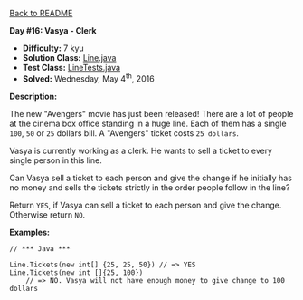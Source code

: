 <a href=https://github.com/michaelwm/KataDay>Back to README<a>

<b>Day #16: Vasya - Clerk</b>

* <b>Difficulty:</b> 7 kyu
* <b>Solution Class:</b> [Line.java](Line.java)
* <b>Test Class:</b> [LineTests.java](LineTests.java)
* <b>Solved:</b> Wednesday, May 4<sup>th</sup>, 2016

<b>Description:</b>

The new "Avengers" movie has just been released! There are a lot of people at the cinema box office standing in a huge line. Each of them has a single <code>100</code>, <code>50</code> or <code>25</code> dollars bill. A "Avengers" ticket costs <code>25 dollars</code>.

Vasya is currently working as a clerk. He wants to sell a ticket to every single person in this line.

Can Vasya sell a ticket to each person and give the change if he initially has no money and sells the tickets strictly in the order people follow in the line?

Return <code>YES</code>, if Vasya can sell a ticket to each person and give the change. Otherwise return <code>NO</code>.

<b>Examples:</b>

<pre><code>// *** Java ***

Line.Tickets(new int[] {25, 25, 50}) // => YES
Line.Tickets(new int []{25, 100})
    // => NO. Vasya will not have enough money to give change to 100 dollars</code></pre>